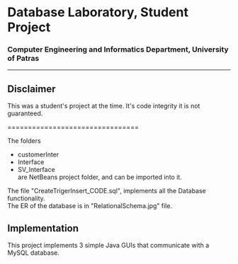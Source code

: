 # Database Laboratory, Student Project  
### Computer Engineering and Informatics Department, University of Patras
--------------------------
Disclaimer
--------------------------
This was a student's project at the time. It's code integrity it is not guaranteed.

================================
 
The folders  
* customerInter  
* Interface  
* SV_Interface  
are NetBeans project folder, and can be imported into it.  
  
The file "CreateTrigerInsert_CODE.sql", implements all the Database functionality.  
The ER of the database is in "RelationalSchema.jpg" file.  
   
Implementation
--------------------------
This project implements 3 simple Java GUIs that communicate with a MySQL database.